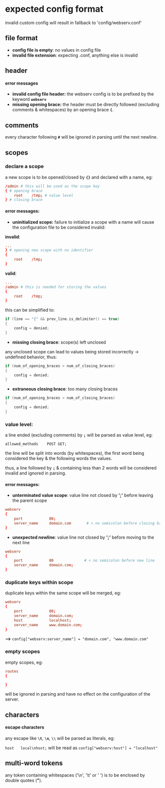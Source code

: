 # expected config format
invalid custom config will result in fallback to 'config/webserv.conf'
## file format
* **config file is empty**: no values in config file
* **invalid file extension**: expecting .conf, anything else is invalid
## header
#### error messages
* **invalid config file header:** the webserv config is to be prefixed by the keyword **`webserv`**
* **missing opening brace:** the header must be directly followed (excluding comments & whitespaces) by an opening brace **`{`**.
## comments
every character following **`#`** will be ignored in parsing until the next newline.
## scopes
### declare a scope
a new scope is to be opened/closed by **`{}`** and declared with a name, eg:

```conf
/admin # this will be used as the scope key
{ # opening brace
	root	/tmp; # value level
} # closing brace
```
#### error messages:
* **uninitialized scope:** failure to initialize a scope with a name will cause the configuration file to be considered invalid:

**invalid**:
```conf
...                                       
} # opening new scope with no identifier
{                                        
	root	/tmp;      
}                        
```
**valid**:
```conf
...
/admin # this is needed for storing the values
{
	root	/tmp;
}
```
this can be simplified to:

```cpp
if (line == "{" && prev_line.is_delimiter() == true)
{
	config = denied;
}	
```
* **missing closing brace**: scope(s) left unclosed

any unclosed scope can lead to values being stored incorrectly -> undefined behavior, thus:
```cpp
if (num_of_opening_braces > num_of_closing_braces)
{
	config = denied;
}
```
* **extraneous closing brace**: too many closing braces
```cpp
if (num_of_opening_braces < num_of_closing_braces)
{
	config = denied;
}
```
### value level:
a line ended (excluding comments) by **`;`** will be parsed as value level, eg:

`allowed_methods	POST GET;`

the line will be split into words (by whitespaces), the first word being considered the key & the following words the values.

thus, a line followed by **`;`** & containing less than 2 words will be considered invalid and ignored in parsing.
#### error messages:
* **unterminated value scope**: value line not closed by **';'** before leaving the parent scope
```conf
webserv
{
	port			80;
	server_name		domain.com       # < no semicolon before closing brace
}
```
* **unexpected newline**: value line not closed by **';'** before moving to the next line
```conf
webserv
{
	port			80				# < no semicolon before new line
	server_name		domain.com;      
}
```
### duplicate keys within scope
duplicate keys within the same scope will be merged, eg:
```conf
webserv
{
	port			80;
	server_name		domain.com;
	host			localhost;
	server_name		www.domain.com;
}
```
**-->** `config["webserv:server_name"] = "domain.com", "www.domain.com"`
### empty scopes
empty scopes, eg:
```conf
routes
{

}
```
will be ignored in parsing and have no effect on the configuration of the server.
## characters
#### escape characters
any escape like **`\t`**, **`\n`**, **`\\`** will be parsed as literals, eg:

`host	local\nhost;` will be read as `config["webserv:host"] = "localhost"`
## multi-word tokens
any token containing whitespaces ('\n', '\t' or ' ') is to be enclosed by double quotes (**"**).